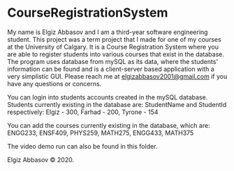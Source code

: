 # CourseRegistrationSystem
My name is Elgiz Abbasov and I am a third-year software engineering student. This project was a term project that I made for one of my courses
at the University of Calgary. It is a Course Registration System where you are able to register students into various courses that exist
in the database. The program uses database from mySQL as its data, where the students' information can be found and is a client-server based 
application with a very simplistic GUI. Please reach me at elgizabbasov2001@gmail.com if you have any questions or concerns.
 
You can login into students accounts created in the mySQL database. 
Students currently existing in the database are: 
StudentName and StudentId respectively: Elgiz - 300, Farhad - 200, Tyrone - 154

You can add the courses currently existing in the database, which are: 
ENGG233, ENSF409, PHYS259, MATH275, ENGG433, MATH375

The video demo run can also be found in this folder.

Elgiz Abbasov
© 2020.
